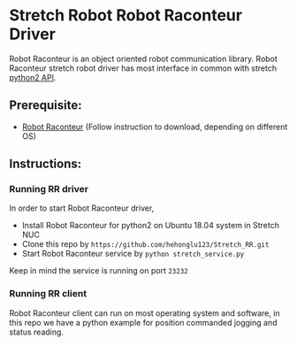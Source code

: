 # Stretch Robot Robot Raconteur Driver
Robot Raconteur is an object oriented robot communication library. Robot Raconteur stretch robot driver has most interface in common with stretch [python2 API](https://github.com/hello-robot/stretch_body).

## Prerequisite:
* [Robot Raconteur](https://github.com/robotraconteur/robotraconteur/wiki/Download) (Follow instruction to download, depending on different OS)



## Instructions:

### Running RR driver
In order to start Robot Raconteur driver, 
* Install Robot Raconteur for python2 on Ubuntu 18.04 system in Stretch NUC
* Clone this repo by `https://github.com/hehonglu123/Stretch_RR.git`
* Start Robot Raconteur service by `python stretch_service.py`

Keep in mind the service is running on port `23232`

### Running RR client

Robot Raconteur client can run on most operating system and software, in this repo we have a python example for position commanded jogging and status reading.
